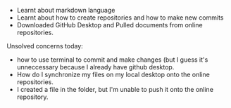 - Learnt about markdown language
- Learnt about how to create repositories and how to make new commits 
- Downloaded GitHub Desktop and Pulled documents from online repositories. 

Unsolved concerns today: 
- how to use terminal to commit and make changes (but I guess it's unneccessary because I already have github desktop. 
- How do I synchronize my files on my local desktop onto the online repositories. 
- I created a file in the folder, but I'm unable to push it onto the online repository. 
